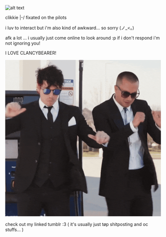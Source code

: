 
![alt text](https://github.com/333vignette/333vignette/blob/main/ezgif-5142f457c3da78.gif)

clikkie |-/ fixated on the pilots

i luv to interact but i'm also kind of awkward... so sorry (ノ_<。)

afk a lot ... i usually just come online to look around :p if i don't respond i'm not ignoring you!

I LOVE CLANCYBEARER!

![alt text](https://github.com/333vignette/333vignette/blob/main/twenty-one-pilots-tyler-joseph.gif)

check out my linked tumblr :3 
( it's usually just tøp shitposting and oc stuffs... )
